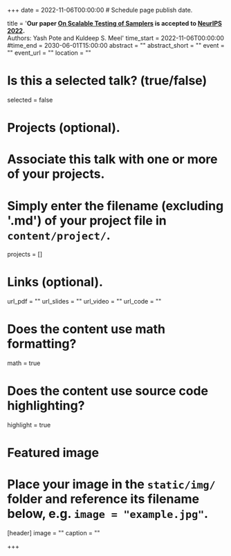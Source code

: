 +++
date = 2022-11-06T00:00:00  # Schedule page publish date.

title = '<b>Our paper <a href="/files/publications/NeurIPS22_ScalTest.pdf">On Scalable Testing of Samplers</a> is accepted to <a href="https://nips.cc/">NeurIPS 2022</a>.</b><br> Authors: Yash Pote and Kuldeep S. Meel'
time_start = 2022-11-06T00:00:00
#time_end = 2030-06-01T15:00:00
abstract = ""
abstract_short = ""
event = ""
event_url = ""
location = ""

# Is this a selected talk? (true/false)
selected = false

# Projects (optional).
#   Associate this talk with one or more of your projects.
#   Simply enter the filename (excluding '.md') of your project file in `content/project/`.
projects = []

# Links (optional).
url_pdf = ""
url_slides = ""
url_video = ""
url_code = ""

# Does the content use math formatting?
math = true

# Does the content use source code highlighting?
highlight = true

# Featured image
# Place your image in the `static/img/` folder and reference its filename below, e.g. `image = "example.jpg"`.
[header]
image = ""
caption = ""

+++
